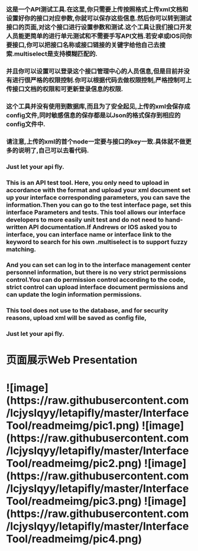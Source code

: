 ### 这是一个API测试工具.在这里,你只需要上传按照格式上传xml文档和设置好你的接口对应参数,你就可以保存这些信息.然后你可以转到测试接口的页面,对这个接口进行设置参数和测试.这个工具让我们接口开发人员能更简单的进行单元测试和不需要手写API文档.若安卓或IOS问你要接口,你可以把接口名称或接口链接的关键字给他自己去搜索.multiselect是支持模糊匹配的.
###     并且你可以设置可以登录这个接口管理中心的人员信息,但是目前并没有进行很严格的权限控制.你可以根据代码去做权限控制,严格控制可上传接口文档的权限和可更新登录信息的权限.
###    这个工具并没有使用到数据库,而且为了安全起见,上传的xml会保存成config文件,同时敏感信息的保存都是以Json的格式保存到相应的config文件中.
###   请注意,上传的xml的首个node一定要与接口的key一致.具体就不做更多的说明了,自己可以去看代码.
###    Just let your api fly.
    
    
###    This is an API test tool. Here, you only need to upload in accordance with the format and upload your xml document set up your interface corresponding parameters, you can save the information.Then you can go to the test interface page, set this interface Parameters and tests. This tool allows our interface developers to more easily unit test and do not need to hand-written API documentation.If Andrews or IOS asked you to interface, you can interface name or interface link to the keyword to search for his own .multiselect is to support fuzzy matching.
###      And you can set can log in to the interface management center personnel information, but there is no very strict permissions control.You can do permission control according to the code, strict control can upload interface document permissions and can update the login information permissions.
###     This tool does not use to the database, and for security reasons, upload xml will be saved as config file,
###  Just let your api fly.
<h1>页面展示Web Presentation<h1>
![image](https://raw.githubusercontent.com/lcjyslqyy/letapifly/master/InterfaceTool/readmeimg/pic1.png)
![image](https://raw.githubusercontent.com/lcjyslqyy/letapifly/master/InterfaceTool/readmeimg/pic2.png)
![image](https://raw.githubusercontent.com/lcjyslqyy/letapifly/master/InterfaceTool/readmeimg/pic3.png)
![image](https://raw.githubusercontent.com/lcjyslqyy/letapifly/master/InterfaceTool/readmeimg/pic4.png)
